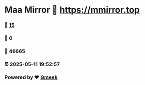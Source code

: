 # Maa Mirror :link: https://mmirror.top 
### :page_facing_up: [15](https://mmirror.top/tag.html) 
### :speech_balloon: 0 
### :hibiscus: 46665 
### :alarm_clock: 2025-05-11 19:52:57 
### Powered by :heart: [Gmeek](https://github.com/Meekdai/Gmeek)
